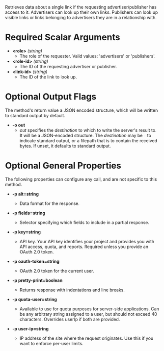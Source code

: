 Retrieves data about a single link if the requesting advertiser/publisher has access to it. Advertisers can look up their own links. Publishers can look up visible links or links belonging to advertisers they are in a relationship with.
# Required Scalar Arguments
* **&lt;role&gt;** *(string)*
    - The role of the requester. Valid values: &#39;advertisers&#39; or &#39;publishers&#39;.
* **&lt;role-id&gt;** *(string)*
    - The ID of the requesting advertiser or publisher.
* **&lt;link-id&gt;** *(string)*
    - The ID of the link to look up.

# Optional Output Flags

The method's return value a JSON encoded structure, which will be written to standard output by default.

* **-o out**
    - *out* specifies the *destination* to which to write the server's result to.
      It will be a JSON-encoded structure.
      The *destination* may be `-` to indicate standard output, or a filepath that is to contain the received bytes.
      If unset, it defaults to standard output.
# Optional General Properties

The following properties can configure any call, and are not specific to this method.

* **-p alt=string**
    - Data format for the response.

* **-p fields=string**
    - Selector specifying which fields to include in a partial response.

* **-p key=string**
    - API key. Your API key identifies your project and provides you with API access, quota, and reports. Required unless you provide an OAuth 2.0 token.

* **-p oauth-token=string**
    - OAuth 2.0 token for the current user.

* **-p pretty-print=boolean**
    - Returns response with indentations and line breaks.

* **-p quota-user=string**
    - Available to use for quota purposes for server-side applications. Can be any arbitrary string assigned to a user, but should not exceed 40 characters. Overrides userIp if both are provided.

* **-p user-ip=string**
    - IP address of the site where the request originates. Use this if you want to enforce per-user limits.
